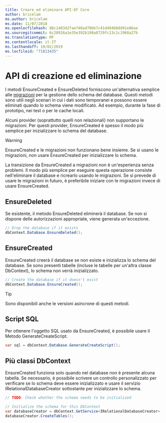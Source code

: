 ```yaml
---
title: Creare ed eliminare API-EF Core
author: bricelam
ms.author: bricelam
ms.date: 11/07/2018
ms.openlocfilehash: 88c1403d2fae740ad78bb7c41d404b0dd91e86ae
ms.sourcegitcommit: 6c28926a1e35e392b198a8729fc13c1c1968a27b
ms.translationtype: MT
ms.contentlocale: it-IT
ms.lasthandoff: 10/02/2019
ms.locfileid: "71813435"
---
```

# <a name="create-and-drop-apis"></a>API di creazione ed eliminazione

I metodi EnsureCreated e EnsureDeleted forniscono un'alternativa semplice alle [migrazioni](migrations/index.md) per la gestione dello schema del database. Questi metodi sono utili negli scenari in cui i dati sono temporanei e possono essere eliminati quando lo schema viene modificato. Ad esempio, durante la fase di prototipo, nei test o per le cache locali.

Alcuni provider (soprattutto quelli non relazionali) non supportano le migrazioni. Per questi provider, EnsureCreated è spesso il modo più semplice per inizializzare lo schema del database.

> [!WARNING]
> EnsureCreated e le migrazioni non funzionano bene insieme. Se si usano le migrazioni, non usare EnsureCreated per inizializzare lo schema.

La transizione da EnsureCreated a migrazioni non è un'esperienza senza problemi. Il modo più semplice per eseguire questa operazione consiste nell'eliminare il database e ricrearlo usando le migrazioni. Se si prevede di usare le migrazioni in futuro, è preferibile iniziare con le migrazioni invece di usare EnsureCreated.

## <a name="ensuredeleted"></a>EnsureDeleted

Se esistente, il metodo EnsureDeleted eliminerà il database. Se non si dispone delle autorizzazioni appropriate, viene generata un'eccezione.

``` csharp
// Drop the database if it exists
dbContext.Database.EnsureDeleted();
```

## <a name="ensurecreated"></a>EnsureCreated

EnsureCreated creerà il database se non esiste e inizializza lo schema del database. Se sono presenti tabelle (incluse le tabelle per un'altra classe DbContext), lo schema non verrà inizializzato.

``` csharp
// Create the database if it doesn't exist
dbContext.Database.EnsureCreated();
```

> [!TIP]
> Sono disponibili anche le versioni asincrone di questi metodi.

## <a name="sql-script"></a>Script SQL

Per ottenere l'oggetto SQL usato da EnsureCreated, è possibile usare il Metodo GenerateCreateScript.

``` csharp
var sql = dbContext.Database.GenerateCreateScript();
```

## <a name="multiple-dbcontext-classes"></a>Più classi DbContext

EnsureCreated funziona solo quando nel database non è presente alcuna tabella. Se necessario, è possibile scrivere un controllo personalizzato per verificare se lo schema deve essere inizializzato e usare il servizio IRelationalDatabaseCreator sottostante per inizializzare lo schema.

``` csharp
// TODO: Check whether the schema needs to be initialized

// Initialize the schema for this DbContext
var databaseCreator = dbContext.GetService<IRelationalDatabaseCreator>();
databaseCreator.CreateTables();
```
